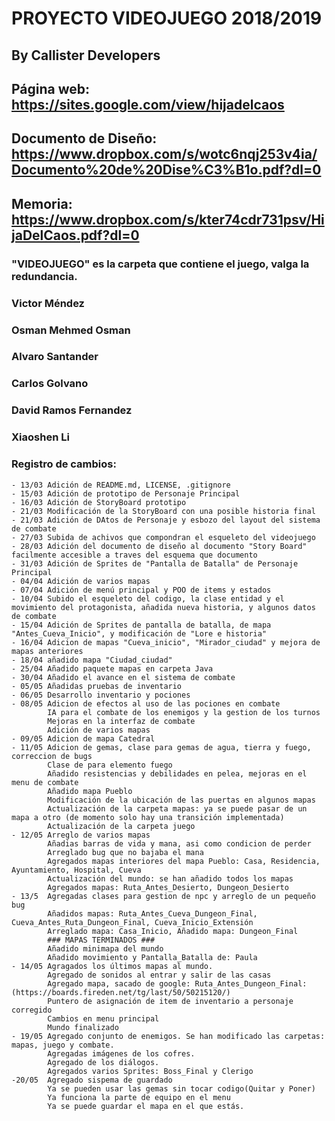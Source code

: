 # PROYECTO VIDEOJUEGO 2018/2019
## By Callister Developers
## Página web: https://sites.google.com/view/hijadelcaos
## Documento de Diseño: https://www.dropbox.com/s/wotc6nqj253v4ia/Documento%20de%20Dise%C3%B1o.pdf?dl=0
## Memoria: https://www.dropbox.com/s/kter74cdr731psv/HijaDelCaos.pdf?dl=0

### "VIDEOJUEGO" es la carpeta que contiene el juego, valga la redundancia.

### Victor Méndez
### Osman Mehmed Osman
### Alvaro Santander
### Carlos Golvano
### David Ramos Fernandez
### Xiaoshen Li

### **Registro de cambios:**
    - 13/03 Adición de README.md, LICENSE, .gitignore
    - 15/03 Adición de prototipo de Personaje Principal
    - 16/03 Adición de StoryBoard prototipo
    - 21/03 Modificación de la StoryBoard con una posible historia final
    - 21/03 Adición de DAtos de Personaje y esbozo del layout del sistema de combate
    - 27/03 Subida de achivos que compondran el esqueleto del videojuego
    - 28/03 Adición del documento de diseño al documento "Story Board" facilmente accesible a traves del esquema que documento
    - 31/03 Adición de Sprites de "Pantalla de Batalla" de Personaje Principal
    - 04/04 Adición de varios mapas
    - 07/04 Adición de menú principal y POO de items y estados 
    - 10/04 Subido el esqueleto del codigo, la clase entidad y el movimiento del protagonista, añadida nueva historia, y algunos datos de combate
    - 15/04 Adición de Sprites de pantalla de batalla, de mapa "Antes_Cueva_Inicio", y modificación de "Lore e historia"
    - 16/04 Adicion de mapas "Cueva_inicio", "Mirador_ciudad" y mejora de mapas anteriores
    - 18/04 añadido mapa "Ciudad_ciudad"
    - 25/04 Añadido paquete mapas en carpeta Java
    - 30/04 Añadido el avance en el sistema de combate
    - 05/05 Añadidas pruebas de inventario
    - 06/05 Desarrollo inventario y pociones
    - 08/05 Adicion de efectos al uso de las pociones en combate
            IA para el combate de los enemigos y la gestion de los turnos
            Mejoras en la interfaz de combate
            Adición de varios mapas
    - 09/05 Adicion de mapa Catedral
    - 11/05 Adicion de gemas, clase para gemas de agua, tierra y fuego, correccion de bugs
            Clase de para elemento fuego
            Añadido resistencias y debilidades en pelea, mejoras en el menu de combate
            Añadido mapa Pueblo
            Modificación de la ubicación de las puertas en algunos mapas
            Actualización de la carpeta mapas: ya se puede pasar de un mapa a otro (de momento solo hay una transición implementada)
            Actualización de la carpeta juego
    - 12/05 Arreglo de varios mapas
            Añadias barras de vida y mana, asi como condicion de perder
            Arreglado bug que no bajaba el mana
            Agregados mapas interiores del mapa Pueblo: Casa, Residencia, Ayuntamiento, Hospital, Cueva
            Actualización del mundo: se han añadido todos los mapas
            Agregados mapas: Ruta_Antes_Desierto, Dungeon_Desierto
    - 13/5  Agregadas clases para gestion de npc y arreglo de un pequeño bug
            Añadidos mapas: Ruta_Antes_Cueva_Dungeon_Final, Cueva_Antes_Ruta_Dungeon_Final, Cueva_Inicio_Extensión
            Arreglado mapa: Casa_Inicio, Añadido mapa: Dungeon_Final
            ### MAPAS TERMINADOS ###
            Añadido minimapa del mundo
            Añadido movimiento y Pantalla_Batalla de: Paula
    - 14/05 Agragados los últimos mapas al mundo. 
            Agregado de sonidos al entrar y salir de las casas
            Agregado mapa, sacado de google: Ruta_Antes_Dungeon_Final: (https://boards.fireden.net/tg/last/50/50215120/)
            Puntero de asignación de item de inventario a personaje corregido
            Cambios en menu principal
            Mundo finalizado
    - 19/05 Agregado conjunto de enemigos. Se han modificado las carpetas: mapas, juego y combate.
            Agregadas imágenes de los cofres.
            Agregado de los diálogos.
            Agregados varios Sprites: Boss_Final y Clerigo
    -20/05  Agregado sispema de guardado
            Ya se pueden usar las gemas sin tocar codigo(Quitar y Poner)
            Ya funciona la parte de equipo en el menu
            Ya se puede guardar el mapa en el que estás.
            
            
            
    
    

